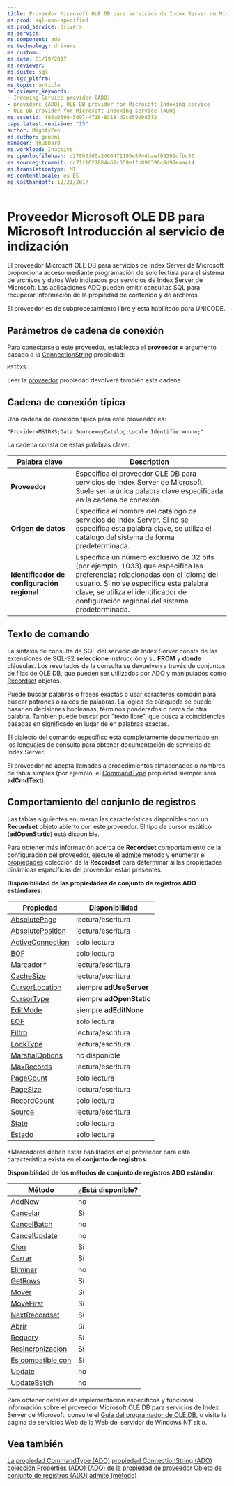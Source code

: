 ```yaml
---
title: Proveedor Microsoft OLE DB para servicios de Index Server de Microsoft | Documentos de Microsoft
ms.prod: sql-non-specified
ms.prod_service: drivers
ms.service: 
ms.component: ado
ms.technology: drivers
ms.custom: 
ms.date: 01/19/2017
ms.reviewer: 
ms.suite: sql
ms.tgt_pltfrm: 
ms.topic: article
helpviewer_keywords:
- Indexing Service provider [ADO]
- providers [ADO], OLE DB provider for Microsoft Indexing service
- OLE DB provider for Microsoft Indexing service [ADO]
ms.assetid: f86a0598-5097-471b-8318-d2c859d085f2
caps.latest.revision: "15"
author: MightyPen
ms.author: genemi
manager: jhubbard
ms.workload: Inactive
ms.openlocfilehash: d278b3fd6a2460471195e5744baef93292dfbc30
ms.sourcegitcommit: cc71f1027884462c359effb898390c8d97eaa414
ms.translationtype: MT
ms.contentlocale: es-ES
ms.lasthandoff: 12/21/2017
---
```

# <a name="microsoft-ole-db-provider-for-microsoft-indexing-service-overview"></a>Proveedor Microsoft OLE DB para Microsoft Introducción al servicio de indización
El proveedor Microsoft OLE DB para servicios de Index Server de Microsoft proporciona acceso mediante programación de solo lectura para el sistema de archivos y datos Web indizados por servicios de Index Server de Microsoft. Las aplicaciones ADO pueden emitir consultas SQL para recuperar información de la propiedad de contenido y de archivos.

 El proveedor es de subprocesamiento libre y está habilitado para UNICODE.

## <a name="connection-string-parameters"></a>Parámetros de cadena de conexión
 Para conectarse a este proveedor, establezca el **proveedor =** argumento pasado a la [ConnectionString](../../../ado/reference/ado-api/connectionstring-property-ado.md) propiedad:

```
MSIDXS
```

 Leer la [proveedor](../../../ado/reference/ado-api/provider-property-ado.md) propiedad devolverá también esta cadena.

## <a name="typical-connection-string"></a>Cadena de conexión típica
 Una cadena de conexión típica para este proveedor es:

```
"Provider=MSIDXS;Data Source=myCatalog;Locale Identifier=nnnn;"
```

 La cadena consta de estas palabras clave:

|Palabra clave|Description|
|-------------|-----------------|
|**Proveedor**|Especifica el proveedor OLE DB para servicios de Index Server de Microsoft. Suele ser la única palabra clave especificada en la cadena de conexión.|
|**Origen de datos**|Especifica el nombre del catálogo de servicios de Index Server. Si no se especifica esta palabra clave, se utiliza el catálogo del sistema de forma predeterminada.|
|**Identificador de configuración regional**|Especifica un número exclusivo de 32 bits (por ejemplo, 1033) que especifica las preferencias relacionadas con el idioma del usuario. Si no se especifica esta palabra clave, se utiliza el identificador de configuración regional del sistema predeterminada.|

## <a name="command-text"></a>Texto de comando
 La sintaxis de consulta de SQL del servicio de Index Server consta de las extensiones de SQL-92 **seleccione** instrucción y su **FROM** y **donde** cláusulas. Los resultados de la consulta se devuelven a través de conjuntos de filas de OLE DB, que pueden ser utilizados por ADO y manipulados como [Recordset](../../../ado/reference/ado-api/recordset-object-ado.md) objetos.

 Puede buscar palabras o frases exactas o usar caracteres comodín para buscar patrones o raíces de palabras. La lógica de búsqueda se puede basar en decisiones booleanas, términos ponderados o cerca de otra palabra. También puede buscar por "texto libre", que busca a coincidencias basadas en significado en lugar de en palabras exactas.

 El dialecto del comando específico está completamente documentado en los lenguajes de consulta para obtener documentación de servicios de Index Server.

 El proveedor no acepta llamadas a procedimientos almacenados o nombres de tabla simples (por ejemplo, el [CommandType](../../../ado/reference/ado-api/commandtype-property-ado.md) propiedad siempre será **adCmdText**).

## <a name="recordset-behavior"></a>Comportamiento del conjunto de registros
 Las tablas siguientes enumeran las características disponibles con un **Recordset** objeto abierto con este proveedor. El tipo de cursor estático (**adOpenStatic**) está disponible.

 Para obtener más información acerca de **Recordset** comportamiento de la configuración del proveedor, ejecute el [admite](../../../ado/reference/ado-api/supports-method.md) método y enumerar el [propiedades](../../../ado/reference/ado-api/properties-collection-ado.md) colección de la **Recordset** para determinar si las propiedades dinámicas específicas del proveedor están presentes.

 **Disponibilidad de las propiedades de conjunto de registros ADO estándares:**

|Propiedad|Disponibilidad|
|--------------|------------------|
|[AbsolutePage](../../../ado/reference/ado-api/absolutepage-property-ado.md)|lectura/escritura|
|[AbsolutePosition](../../../ado/reference/ado-api/absoluteposition-property-ado.md)|lectura/escritura|
|[ActiveConnection](../../../ado/reference/ado-api/activeconnection-property-ado.md)|solo lectura|
|[BOF](../../../ado/reference/ado-api/bof-eof-properties-ado.md)|solo lectura|
|[Marcador](../../../ado/reference/ado-api/bookmark-property-ado.md)*|lectura/escritura|
|[CacheSize](../../../ado/reference/ado-api/cachesize-property-ado.md)|lectura/escritura|
|[CursorLocation](../../../ado/reference/ado-api/cursorlocation-property-ado.md)|siempre **adUseServer**|
|[CursorType](../../../ado/reference/ado-api/cursortype-property-ado.md)|siempre **adOpenStatic**|
|[EditMode](../../../ado/reference/ado-api/editmode-property.md)|siempre **adEditNone**|
|[EOF](../../../ado/reference/ado-api/bof-eof-properties-ado.md)|solo lectura|
|[Filtro](../../../ado/reference/ado-api/filter-property.md)|lectura/escritura|
|[LockType](../../../ado/reference/ado-api/locktype-property-ado.md)|lectura/escritura|
|[MarshalOptions](../../../ado/reference/ado-api/marshaloptions-property-ado.md)|no disponible|
|[MaxRecords](../../../ado/reference/ado-api/maxrecords-property-ado.md)|lectura/escritura|
|[PageCount](../../../ado/reference/ado-api/pagecount-property-ado.md)|solo lectura|
|[PageSize](../../../ado/reference/ado-api/pagesize-property-ado.md)|lectura/escritura|
|[RecordCount](../../../ado/reference/ado-api/recordcount-property-ado.md)|solo lectura|
|[Source](../../../ado/reference/ado-api/source-property-ado-recordset.md)|lectura/escritura|
|[State](../../../ado/reference/ado-api/state-property-ado.md)|solo lectura|
|[Estado](../../../ado/reference/ado-api/status-property-ado-recordset.md)|solo lectura|

 \*Marcadores deben estar habilitados en el proveedor para esta característica exista en el **conjunto de registros**.

 **Disponibilidad de los métodos de conjunto de registros ADO estándar:**

|Método|¿Está disponible?|
|------------|----------------|
|[AddNew](../../../ado/reference/ado-api/addnew-method-ado.md)|no|
|[Cancelar](../../../ado/reference/ado-api/cancel-method-ado.md)|Sí|
|[CancelBatch](../../../ado/reference/ado-api/cancelbatch-method-ado.md)|no|
|[CancelUpdate](../../../ado/reference/ado-api/cancelupdate-method-ado.md)|no|
|[Clon](../../../ado/reference/ado-api/clone-method-ado.md)|Sí|
|[Cerrar](../../../ado/reference/ado-api/close-method-ado.md)|Sí|
|[Eliminar](../../../ado/reference/ado-api/delete-method-ado-recordset.md)|no|
|[GetRows](../../../ado/reference/ado-api/getrows-method-ado.md)|Sí|
|[Mover](../../../ado/reference/ado-api/move-method-ado.md)|Sí|
|[MoveFirst](../../../ado/reference/ado-api/movefirst-movelast-movenext-and-moveprevious-methods-ado.md)|Sí|
|[NextRecordset](../../../ado/reference/ado-api/nextrecordset-method-ado.md)|Sí|
|[Abrir](../../../ado/reference/ado-api/open-method-ado-recordset.md)|Sí|
|[Requery](../../../ado/reference/ado-api/requery-method.md)|Sí|
|[Resincronización](../../../ado/reference/ado-api/resync-method.md)|Sí|
|[Es compatible con](../../../ado/reference/ado-api/supports-method.md)|Sí|
|[Update](../../../ado/reference/ado-api/update-method.md)|no|
|[UpdateBatch](../../../ado/reference/ado-api/updatebatch-method.md)|no|

 Para obtener detalles de implementación específicos y funcional información sobre el proveedor Microsoft OLE DB para servicios de Index Server de Microsoft, consulte el [Guía del programador de OLE DB](https://msdn.microsoft.com/library/windows/desktop/ms713643.aspx), o visite la página de servicios Web de la Web del servidor de Windows NT sitio.

## <a name="see-also"></a>Vea también
 [La propiedad CommandType (ADO)](../../../ado/reference/ado-api/commandtype-property-ado.md) [propiedad ConnectionString (ADO)](../../../ado/reference/ado-api/connectionstring-property-ado.md) [colección Properties (ADO)](../../../ado/reference/ado-api/properties-collection-ado.md) [(ADO) de la propiedad de proveedor](../../../ado/reference/ado-api/provider-property-ado.md) [ Objeto de conjunto de registros (ADO)](../../../ado/reference/ado-api/recordset-object-ado.md) [admite (método)](../../../ado/reference/ado-api/supports-method.md)
